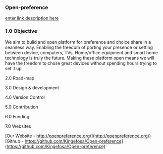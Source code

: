 ### Open-preference

[enter link description here](http://openperference.org)

### 1.0 Objective
We aim to build and open platform for preference and choice share in a seamless way. Enabling the freedom of porting your presence or setting between device, computers, TVs, Home/office equipment and smart home technology is truly the future. Making these platform open means we will have the freedom to chose great devices without spending hours trying to set it up

2.0 Road-map

3.0 Design & development

4.0 Version Control

5.0 Contribution 

6.0 Funding

7.0 Websites

[Our Website - http://openpreference.org/](http://openpreference.org/)
[Github - https://github.com/Kingefosa/Open-preference](https://github.com/Kingefosa/Open-preference)
